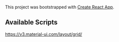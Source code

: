 This project was bootstrapped with [Create React App](https://github.com/facebook/create-react-app).

## Available Scripts

https://v3.material-ui.com/layout/grid/

